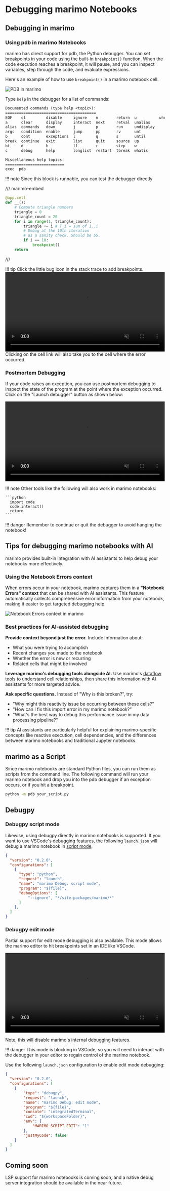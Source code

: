 # Debugging marimo Notebooks

## Debugging in marimo

### Using pdb in marimo Notebooks

marimo has direct support for pdb, the Python debugger. You can set breakpoints
in your code using the built-in `breakpoint()` function. When the code
execution reaches a breakpoint, it will pause, and you can inspect variables,
step through the code, and evaluate expressions.

Here's an example of how to use `breakpoint()` in a marimo notebook cell.

![PDB in marimo](/_static/docs-pdb-demo.png)

Type `help` in the debugger for a list of commands:

```txt
Documented commands (type help <topic>):
========================================
EOF    cl         disable     ignore    n        return  u          where
a      clear      display     interact  next     retval  unalias
alias  commands   down        j         p        run     undisplay
args   condition  enable      jump      pp       rv      unt
b      cont       exceptions  l         q        s       until
break  continue   exit        list      quit     source  up
bt     d          h           ll        r        step    w
c      debug      help        longlist  restart  tbreak  whatis

Miscellaneous help topics:
==========================
exec  pdb
```

!!! note
    Since this block is runnable, you can test the debugger directly

/// marimo-embed

```python
@app.cell
def __():
    # Compute triangle numbers
    triangle = 0
    triangle_count = 20
    for i in range(1, triangle_count):
        triangle += i # T_i = sum of 1..i
        # Debug at the 10th iteration
        # as a sanity check. Should be 55.
        if i == 10:
            breakpoint()
    return
```

///

!!! tip
    Click the little bug icon in the stack trace to add breakpoints.
    <video autoplay muted loop playsinline width="100%" align="center" src="/_static/docs-pdb-breakpoint.webm" alt="Animation showing how to click the bug icon to add PDB breakpoints">
    </video>
    Clicking on the cell link will also take you to the cell where the error occurred.

### Postmortem Debugging

If your code raises an exception, you can use postmortem debugging to inspect
the state of the program at the point where the exception occurred. Click on
the "Launch debugger" button as shown below:

<video autoplay muted loop playsinline width="100%" align="center" src="/_static/docs-postmortem-debugging.webm" alt="Video demonstrating postmortem debugging with the Launch debugger button">
</video>


!!! note
    Other tools like the following will also work in marimo notebooks:

    ```python
      import code
      code.interact()
      return
    ```

!!! danger
    Remember to continue or quit the debugger to avoid hanging the notebook!

## Tips for debugging marimo notebooks with AI

marimo provides built-in integration with AI assistants to help debug your notebooks more effectively.

### Using the Notebook Errors context

When errors occur in your notebook, marimo captures them in a **"Notebook
Errors" context** that can be shared with AI assistants. This feature
automatically collects comprehensive error information from your notebook,
making it easier to get targeted debugging help.

![Notebook Errors context in marimo](/_static/docs-notebook-errors-context.png)

### Best practices for AI-assisted debugging

**Provide context beyond just the error.** Include information about:
- What you were trying to accomplish
- Recent changes you made to the notebook
- Whether the error is new or recurring
- Related cells that might be involved

**Leverage marimo's debugging tools alongside AI.** Use marimo's [dataflow
tools](../guides/troubleshooting.md#verify-cell-connections) to understand cell
relationships, then share this information with AI assistants for more targeted
advice.

**Ask specific questions.** Instead of "Why is this broken?", try:
- "Why might this reactivity issue be occurring between these cells?"
- "How can I fix this import error in my marimo notebook?"
- "What's the best way to debug this performance issue in my data processing pipeline?"

!!! tip
    AI assistants are particularly helpful for explaining marimo-specific
    concepts like reactive execution, cell dependencies, and the differences
    between marimo notebooks and traditional Jupyter notebooks.

## marimo as a Script
Since marimo notebooks are standard Python files, you can run them as scripts
from the command line. The following command will run your marimo notebook and
drop you into the pdb debugger if an exception occurs, or if you hit a
breakpoint.

```bash
python -m pdb your_script.py
```

## Debugpy

### Debugpy script mode
Likewise, using debugpy directly in marimo notebooks is supported.
If you want to use VSCode's debugging features, the following `launch.json`
will debug a marimo notebook in [script mode](../scripts.md).

```json
{
  "version": "0.2.0",
  "configurations": [
    {
      "type": "python",
      "request": "launch",
      "name": "marimo Debug: script mode",
      "program": "${file}",
      "debugOptions": [
          "--ignore", "*/site-packages/marimo/*"
      ]
    },
  ]
}
```

### Debugpy edit mode
Partial support for edit mode debugging is also available.
This mode allows the marimo editor to hit breakpoints set in an IDE like VSCode.

<video autoplay muted loop playsinline width="100%" align="center" src="/_static/docs-debugpy-edit-mode.webm" alt="Video showing debugpy edit mode debugging with VSCode hitting marimo breakpoints">
</video>

Note, this will disable marimo's internal debugging features.

!!! danger
    This mode is blocking in VSCode, so you will need to interact with the
    debugger in your editor to regain control of the marimo notebook.

Use the following `launch.json` configuration to enable edit mode debugging:

```json
{
  "version": "0.2.0",
  "configurations": [
    {
        "type": "debugpy",
        "request": "launch",
        "name": "marimo Debug: edit mode",
        "program": "${file}",
        "console": "integratedTerminal",
        "cwd": "${workspaceFolder}",
        "env": {
            "MARIMO_SCRIPT_EDIT": "1"
        },
        "justMyCode": false
    }
  ]
}
```

## Coming soon

LSP support for marimo notebooks is coming soon, and a native debug server
integration should be available in the near future.
